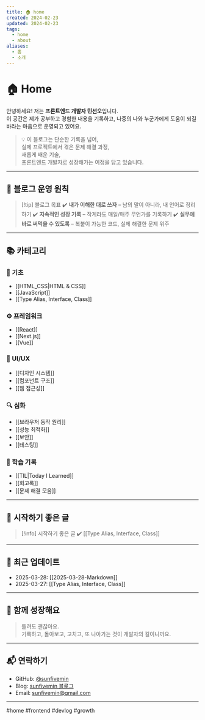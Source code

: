 ```yaml
---
title: 🏠 home
created: 2024-02-23
updated: 2024-02-23
tags:
  - home
  - about
aliases:
  - 홈
  - 소개
---
```

# 🏠 Home
 
안녕하세요! 저는 **프론트엔드 개발자 민선오**입니다.  
이 공간은 제가 공부하고 경험한 내용을 기록하고, 나중의 나와 누군가에게 도움이 되길 바라는 마음으로 운영되고 있어요.

> 💡 이 블로그는 단순한 기록을 넘어,  
> 실제 프로젝트에서 겪은 문제 해결 과정,  
> 새롭게 배운 기술,  
> 프론트엔드 개발자로 성장해가는 여정을 담고 있습니다.

---
## 🎯 블로그 운영 원칙

> [!tip] 블로그 목표
✔️ **내가 이해한 대로 쓰자** – 남의 말이 아니라, 내 언어로 정리하기
✔️ **지속적인 성장 기록** – 작게라도 매일/매주 무언가를 기록하기
✔️ **실무에 바로 써먹을 수 있도록** – 복붙이 가능한 코드, 실제 해결한 문제 위주

---

## 📚 카테고리

### 🌱 기초
- [[HTML_CSS|HTML & CSS]]
- [[JavaScript]]
- [[Type Alias, Interface, Class]]

### ⚙️ 프레임워크
- [[React]]
- [[Next.js]]
- [[Vue]]

### 🎨 UI/UX
- [[디자인 시스템]]
- [[컴포넌트 구조]]
- [[웹 접근성]]

### 🔍 심화
- [[브라우저 동작 원리]]
- [[성능 최적화]]
- [[보안]]
- [[테스팅]]

### 📘 학습 기록
- [[TIL|Today I Learned]]
- [[회고록]]
- [[문제 해결 모음]]

---
## 📌 시작하기 좋은 글

> [!info] 시작하기 좋은 글
✔️ [[Type Alias, Interface, Class]]


---

## 📅 최근 업데이트

- 2025-03-28: [[2025-03-28-Markdown]]
- 2025-03-27: [[Type Alias, Interface, Class]]

---

## 🙌 함께 성장해요

> 틀려도 괜찮아요.  
> 기록하고, 돌아보고, 고치고, 또 나아가는 것이 개발자의 길이니까요.

---

## 📬 연락하기

- GitHub: [@sunfivemin](https://github.com/sunfivemin)
- Blog: [sunfivemin 블로그](https://seonohblog.netlify.app/)
- Email: sunfivemin@gmail.com

---

#home #frontend #devlog #growth